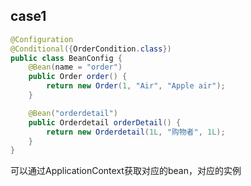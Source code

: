 ## case1
```java
@Configuration
@Conditional({OrderCondition.class})
public class BeanConfig {
    @Bean(name = "order")
    public Order order() {
        return new Order(1, "Air", "Apple air");
    }

    @Bean("orderdetail")
    public Orderdetail orderDetail() {
        return new Orderdetail(1L, "购物者", 1L);
    }
}
```
可以通过ApplicationContext获取对应的bean，对应的实例



